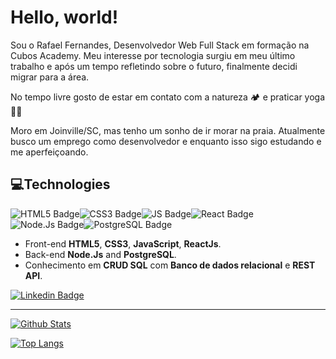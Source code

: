 # Hello, world!

Sou o Rafael Fernandes, Desenvolvedor Web Full Stack em formação na Cubos Academy. Meu interesse por tecnologia surgiu em meu último trabalho e após um tempo refletindo sobre o futuro, finalmente decidi migrar para a área.

No tempo livre gosto de estar em contato com a natureza 🏕️ e praticar yoga 🧘‍♂️

Moro em Joinville/SC, mas tenho um sonho de ir morar na praia. Atualmente busco um emprego como desenvolvedor e enquanto isso sigo estudando e me aperfeiçoando.
  
## 💻Technologies

![HTML5 Badge](https://img.shields.io/badge/HTML5-E34F26?style=for-the-badge&logo=html5&logoColor=white)![CSS3 Badge](https://img.shields.io/badge/CSS3-1572B6?style=for-the-badge&logo=css3&logoColor=white)![JS Badge](https://img.shields.io/badge/JavaScript-F7DF1E?style=for-the-badge&logo=javascript&logoColor=black)![React Badge](https://img.shields.io/badge/React-20232A?style=for-the-badge&logo=react&logoColor=61DAFB)![Node.Js Badge](https://img.shields.io/badge/Node.js-43853D?style=for-the-badge&logo=node.js&logoColor=white)![PostgreSQL Badge](https://img.shields.io/badge/PostgreSQL-316192?style=for-the-badge&logo=postgresql&logoColor=white)

-   Front-end **HTML5**, **CSS3**, **JavaScript**, **ReactJs**.
-   Back-end **Node.Js** and **PostgreSQL**.
-   Conhecimento em **CRUD SQL** com **Banco de dados relacional** e **REST API**.

[![Linkedin Badge](https://img.shields.io/badge/LinkedIn-0077B5?style=for-the-badge&logo=linkedin&logoColor=white)](https://www.linkedin.com/in/rsfrafael/)

---

[![Github Stats](https://github-readme-stats.vercel.app/api?username=RSF-rafael&theme=buefy&show_icons=true&count_private=true)](https://github.com/anuraghazra/github-readme-stats) 

[![Top Langs](https://github-readme-stats.vercel.app/api/top-langs/?username=RSF-rafael&theme=buefy&layout=compact)](https://github.com/anuraghazra/github-readme-stats)

